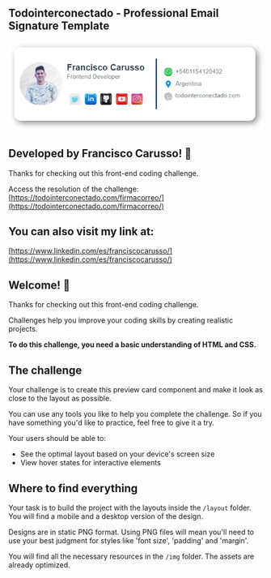 ## Todointerconectado - Professional Email Signature Template

![Layout Preview for NFT Preview Card Component Coding Challenge](./img/miniatura.png)


## Developed by Francisco Carusso! 💯

Thanks for checking out this front-end coding challenge.

Access the resolution of the challenge: [https://todointerconectado.com/firmacorreo/](https://todointerconectado.com/firmacorreo/)


## You can also visit my link at:

[https://www.linkedin.com/es/franciscocarusso/](https://www.linkedin.com/es/franciscocarusso/)


## Welcome! 👋

Thanks for checking out this front-end coding challenge.

Challenges help you improve your coding skills by creating realistic projects.

**To do this challenge, you need a basic understanding of HTML and CSS.**

## The challenge

Your challenge is to create this preview card component and make it look as close to the layout as possible.

You can use any tools you like to help you complete the challenge. So if you have something you'd like to practice, feel free to give it a try.

Your users should be able to:

- See the optimal layout based on your device's screen size
- View hover states for interactive elements

## Where to find everything

Your task is to build the project with the layouts inside the `/layout` folder. You will find a mobile and a desktop version of the design.

Designs are in static PNG format. Using PNG files will mean you'll need to use your best judgment for styles like 'font size', 'padding' and 'margin'.

You will find all the necessary resources in the `/img` folder. The assets are already optimized.